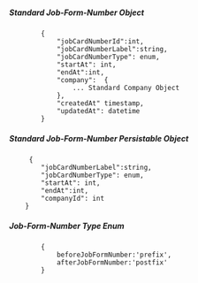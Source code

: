 ##### Standard Job-Form-Number Object

            {
				"jobCardNumberId":int,
				"jobCardNumberLabel":string,
				"jobCardNumberType": enum,
				"startAt": int,
				"endAt":int,
				"company":  {
					... Standard Company Object
				},
				"createdAt" timestamp,
				"updatedAt": datetime
            }
            
            
##### Standard Job-Form-Number Persistable Object

         {
			"jobCardNumberLabel":string,
            "jobCardNumberType": enum,
			"startAt": int,
			"endAt":int,
			"companyId": int
		}
##### Job-Form-Number Type Enum
			{
				beforeJobFormNumber:'prefix',
				afterJobFormNumber:'postfix' 
			}
